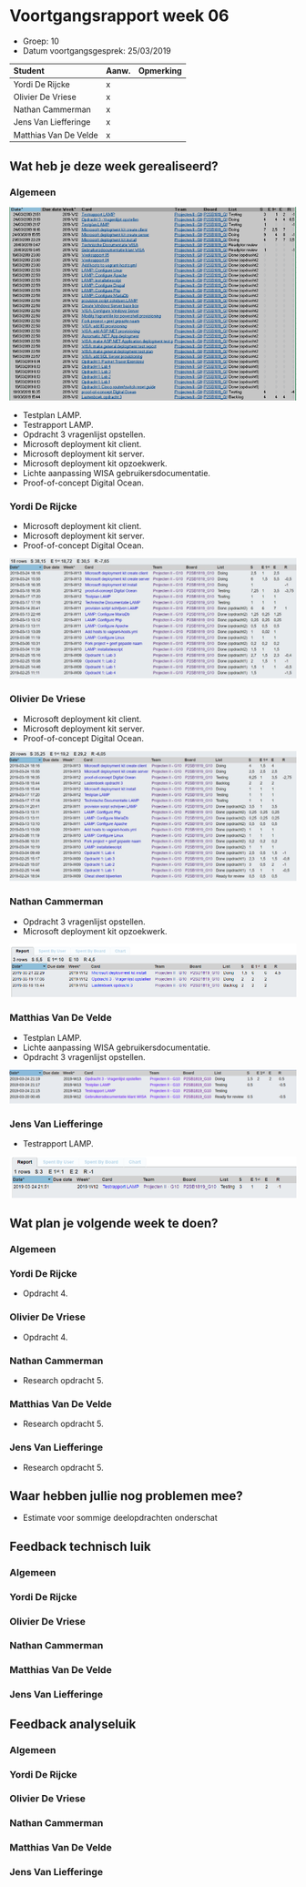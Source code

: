 # Voortgangsrapport week 06

* Groep: 10
* Datum voortgangsgesprek: 25/03/2019

| Student  | Aanw. | Opmerking |
| :---     | :---  | :---      |
| Yordi De Rijcke |   x    |           |
| Olivier De Vriese |  x     |           |
| Nathan Cammerman |    x   |           |
| Jens Van Liefferinge |    x   |         |
| Matthias Van De Velde | x      |           |

## Wat heb je deze week gerealiseerd?

### Algemeen

![Kanban-bord](week07-Kanbanbord.PNG)

* Testplan LAMP.
* Testrapport LAMP.
* Opdracht 3 vragenlijst opstellen.
* Microsoft deployment kit client.
* Microsoft deployment kit server.
* Microsoft deployment kit opzoekwerk.
* Lichte aanpassing WISA gebruikersdocumentatie.
* Proof-of-concept Digital Ocean. 

### Yordi De Rijcke
* Microsoft deployment kit client.
* Microsoft deployment kit server.
* Proof-of-concept Digital Ocean. 

![Time-registration-week07-YordiDeRijcke](week07-YordiDeRijcke.JPG)

### Olivier De Vriese
* Microsoft deployment kit client.
* Microsoft deployment kit server.
* Proof-of-concept Digital Ocean. 

![Time-registration-week07-OlivierDeVriese](week07-OlivierDeVriese.JPG)

### Nathan Cammerman
* Opdracht 3 vragenlijst opstellen.
* Microsoft deployment kit opzoekwerk.

![Time-registration-week07-NathanCammerman](week07-CammermanNathan.PNG)

### Matthias Van De Velde
* Testplan LAMP.
* Lichte aanpassing WISA gebruikersdocumentatie.
* Opdracht 3 vragenlijst opstellen.

![Time-registration-week07-MatthiasVanDeVelde](week07-MatthiasVanDeVelde.png)

### Jens Van Liefferinge
* Testrapport LAMP.

![Time-registration-week07-JensVanLiefferinge](week07-JensVanLiefferinge.PNG)
## Wat plan je volgende week te doen?

### Algemeen


### Yordi De Rijcke
* Opdracht 4.
### Olivier De Vriese
* Opdracht 4.
### Nathan Cammerman
* Research opdracht 5.
### Matthias Van De Velde
* Research opdracht 5.
### Jens Van Liefferinge
* Research opdracht 5.
## Waar hebben jullie nog problemen mee?

* Estimate voor sommige deelopdrachten onderschat

## Feedback technisch luik

### Algemeen


### Yordi De Rijcke
### Olivier De Vriese
### Nathan Cammerman
### Matthias Van De Velde
### Jens Van Liefferinge

## Feedback analyseluik

### Algemeen

### Yordi De Rijcke
### Olivier De Vriese
### Nathan Cammerman
### Matthias Van De Velde
### Jens Van Liefferinge

